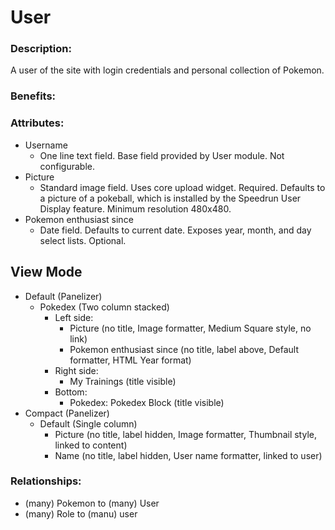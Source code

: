 # User

### Description:

A user of the site with login credentials and personal collection of Pokemon.

### Benefits:

### Attributes:

* Username
    - One line text field. Base field provided by User module. Not configurable.
* Picture
    - Standard image field. Uses core upload widget. Required. Defaults to a
      picture of a pokeball, which is installed by the Speedrun User Display
      feature. Minimum resolution 480x480.
* Pokemon enthusiast since
    - Date field. Defaults to current date. Exposes year, month, and day select
      lists. Optional.

## View Mode

* Default (Panelizer)
    - Pokedex (Two column stacked)
        - Left side:
            - Picture (no title, Image formatter, Medium Square style, no link)
            - Pokemon enthusiast since (no title, label above, Default formatter, HTML Year format)
        - Right side:
            - My Trainings (title visible)
        - Bottom:
            - Pokedex: Pokedex Block (title visible)
* Compact (Panelizer)
    - Default (Single column)
        - Picture (no title, label hidden, Image formatter, Thumbnail style, linked to content)
        - Name (no title, label hidden, User name formatter, linked to user)

### Relationships:

* (many) Pokemon to (many) User
* (many) Role to (manu) user

